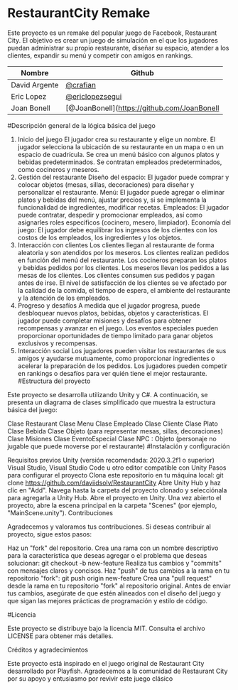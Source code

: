# RestaurantCity Remake

Este proyecto es un remake del popular juego de Facebook, Restaurant City. El objetivo es crear un juego de simulación en el que los jugadores puedan administrar su propio restaurante, diseñar su espacio, atender a los clientes, expandir su menú y competir con amigos en rankings.


|Nombre |Github|
|-----|--------|
|David Argente|[@crafian](https://github.com/crafian)|
|Eric Lopez|[@ericlopezsegui](https://github.com/ericlopezsegui)|
|Joan Bonell  |[@JoanBonell](https://github.com/JoanBonell|

#Descripción general de la lógica básica del juego

1. Inicio del juego
El jugador crea su restaurante y elige un nombre.
El jugador selecciona la ubicación de su restaurante en un mapa o en un espacio de cuadrícula.
Se crea un menú básico con algunos platos y bebidas predeterminados.
Se contratan empleados predeterminados, como cocineros y meseros.
2. Gestión del restaurante
Diseño del espacio: El jugador puede comprar y colocar objetos (mesas, sillas, decoraciones) para diseñar y personalizar el restaurante.
Menú: El jugador puede agregar o eliminar platos y bebidas del menú, ajustar precios y, si se implementa la funcionalidad de ingredientes, modificar recetas.
Empleados: El jugador puede contratar, despedir y promocionar empleados, así como asignarles roles específicos (cocinero, mesero, limpiador).
Economía del juego: El jugador debe equilibrar los ingresos de los clientes con los costos de los empleados, los ingredientes y los objetos.
3. Interacción con clientes
Los clientes llegan al restaurante de forma aleatoria y son atendidos por los meseros.
Los clientes realizan pedidos en función del menú del restaurante.
Los cocineros preparan los platos y bebidas pedidos por los clientes.
Los meseros llevan los pedidos a las mesas de los clientes.
Los clientes consumen sus pedidos y pagan antes de irse.
El nivel de satisfacción de los clientes se ve afectado por la calidad de la comida, el tiempo de espera, el ambiente del restaurante y la atención de los empleados.
4. Progreso y desafíos
A medida que el jugador progresa, puede desbloquear nuevos platos, bebidas, objetos y características.
El jugador puede completar misiones y desafíos para obtener recompensas y avanzar en el juego.
Los eventos especiales pueden proporcionar oportunidades de tiempo limitado para ganar objetos exclusivos y recompensas.
5. Interacción social
Los jugadores pueden visitar los restaurantes de sus amigos y ayudarse mutuamente, como proporcionar ingredientes o acelerar la preparación de los pedidos.
Los jugadores pueden competir en rankings o desafíos para ver quién tiene el mejor restaurante.
#Estructura del proyecto

Este proyecto se desarrolla utilizando Unity y C#. A continuación, se presenta un diagrama de clases simplificado que muestra la estructura básica del juego:

Clase Restaurant
Clase Menu
Clase Empleado
Clase Cliente
Clase Plato
Clase Bebida
Clase Objeto (para representar mesas, sillas, decoraciones)
Clase Misiones
Clase EventoEspecial
Clase NPC : Objeto (personaje no jugable que puede moverse por el restaurante)
#Instalación y configuración

Requisitos previos
Unity (versión recomendada: 2020.3.2f1 o superior)
Visual Studio, Visual Studio Code u otro editor compatible con Unity
Pasos para configurar el proyecto
Clona este repositorio en tu máquina local: git clone https://github.com/daviidsolv/RestaurantCity
Abre Unity Hub y haz clic en "Add".
Navega hasta la carpeta del proyecto clonado y selecciónala para agregarla a Unity Hub.
Abre el proyecto en Unity.
Una vez abierto el proyecto, abre la escena principal en la carpeta "Scenes" (por ejemplo, "MainScene.unity").
Contribuciones

Agradecemos y valoramos tus contribuciones. Si deseas contribuir al proyecto, sigue estos pasos:

Haz un "fork" del repositorio.
Crea una rama con un nombre descriptivo para la característica que deseas agregar o el problema que deseas solucionar: git checkout -b new-feature
Realiza tus cambios y "commits" con mensajes claros y concisos.
Haz "push" de tus cambios a la rama en tu repositorio "fork": git push origin new-feature
Crea una "pull request" desde la rama en tu repositorio "fork" al repositorio original.
Antes de enviar tus cambios, asegúrate de que estén alineados con el diseño del juego y que sigan las mejores prácticas de programación y estilo de código.

#Licencia

Este proyecto se distribuye bajo la licencia MIT. Consulta el archivo LICENSE para obtener más detalles.

Créditos y agradecimientos

Este proyecto está inspirado en el juego original de Restaurant City desarrollado por Playfish. Agradecemos a la comunidad de Restaurant City por su apoyo y entusiasmo por revivir este juego clásico
